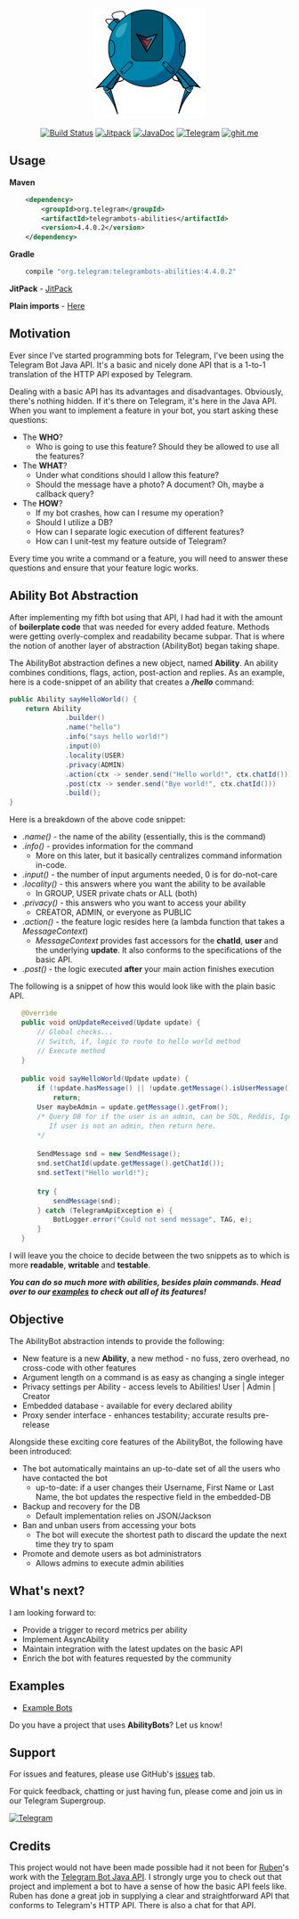 <div align="center">
  <img src="https://github.com/addo37/AbilityBots/blob/gh-pages/images/API%20BOT-03.png?raw=true" alt="abilitybots" width="200" height="200"/>

[![Build Status](https://travis-ci.org/rubenlagus/TelegramBots.svg?branch=master)](https://travis-ci.org/rubenlagus/TelegramBots)
[![Jitpack](https://jitpack.io/v/rubenlagus/TelegramBots.svg)](https://jitpack.io/#rubenlagus/TelegramBots)
[![JavaDoc](http://svgur.com/i/1Ex.svg)](https://addo37.github.io/AbilityBots/)
[![Telegram](http://trellobot.doomdns.org/telegrambadge.svg)](https://telegram.me/JavaBotsApi)
[![ghit.me](https://ghit.me/badge.svg?repo=rubenlagus/TelegramBots)](https://ghit.me/repo/rubenlagus/TelegramBots)

</div>

Usage
-----

**Maven**

```xml
    <dependency>
        <groupId>org.telegram</groupId>
        <artifactId>telegrambots-abilities</artifactId>
        <version>4.4.0.2</version>
    </dependency>
```

**Gradle**

```gradle
    compile "org.telegram:telegrambots-abilities:4.4.0.2"
```

**JitPack** - [JitPack](https://jitpack.io/#rubenlagus/TelegramBots/v4.4.0.2)

**Plain imports** - [Here](https://github.com/rubenlagus/TelegramBots/releases/tag/v4.4.0.2)

Motivation
----------
Ever since I've started programming bots for Telegram, I've been using the Telegram Bot Java API. It's a basic and nicely done API that is a 1-to-1 translation of the HTTP API exposed by Telegram.

Dealing with a basic API has its advantages and disadvantages. Obviously, there's nothing hidden. If it's there on Telegram, it's here in the Java API.
When you want to implement a feature in your bot, you start asking these questions:

* The **WHO**?
    * Who is going to use this feature? Should they be allowed to use all the features?
* The **WHAT**?
    * Under what conditions should I allow this feature?
    * Should the message have a photo? A document? Oh, maybe a callback query?
* The **HOW**?
    * If my bot crashes, how can I resume my operation?
    * Should I utilize a DB?
    * How can I separate logic execution of different features?
    * How can I unit-test my feature outside of Telegram?

Every time you write a command or a feature, you will need to answer these questions and ensure that your feature logic works.

Ability Bot Abstraction
-----------------------
After implementing my fifth bot using that API, I had had it with the amount of **boilerplate code** that was needed for every added feature. Methods were getting overly-complex and readability became subpar.
That is where the notion of another layer of abstraction (AbilityBot) began taking shape.

The AbilityBot abstraction defines a new object, named **Ability**. An ability combines conditions, flags, action, post-action and replies.
As an example, here is a code-snippet of an ability that creates a ***/hello*** command:

```java
public Ability sayHelloWorld() {
    return Ability
              .builder()
              .name("hello")
              .info("says hello world!")
              .input(0)
              .locality(USER)
              .privacy(ADMIN)
              .action(ctx -> sender.send("Hello world!", ctx.chatId()))
              .post(ctx -> sender.send("Bye world!", ctx.chatId()))
              .build();
}
```
Here is a breakdown of the above code snippet:
* *.name()* - the name of the ability (essentially, this is the command)
* *.info()* - provides information for the command
    * More on this later, but it basically centralizes command information in-code.
* *.input()* - the number of input arguments needed, 0 is for do-not-care
* *.locality()* - this answers where you want the ability to be available
    * In GROUP, USER private chats or ALL (both)
* *.privacy()* - this answers who you want to access your ability
    * CREATOR, ADMIN, or everyone as PUBLIC
* *.action()* - the feature logic resides here (a lambda function that takes a *MessageContext*)
    * *MessageContext* provides fast accessors for the **chatId**, **user** and the underlying **update**. It also conforms to the specifications of the basic API.
* *.post()* - the logic executed **after** your main action finishes execution

The following is a snippet of how this would look like with the plain basic API.

```java
   @Override
   public void onUpdateReceived(Update update) {
       // Global checks...
       // Switch, if, logic to route to hello world method
       // Execute method
   }

   public void sayHelloWorld(Update update) {
       if (!update.hasMessage() || !update.getMessage().isUserMessage() || !update.getMessage().hasText() || update.getMessage.getText().isEmpty())
           return;
       User maybeAdmin = update.getMessage().getFrom();
       /* Query DB for if the user is an admin, can be SQL, Reddis, Ignite, etc...
          If user is not an admin, then return here.
       */

       SendMessage snd = new SendMessage();
       snd.setChatId(update.getMessage().getChatId());
       snd.setText("Hello world!");

       try {
           sendMessage(snd);
       } catch (TelegramApiException e) {
           BotLogger.error("Could not send message", TAG, e);
       }
   }
```

I will leave you the choice to decide between the two snippets as to which is more **readable**, **writable** and **testable**.

***You can do so much more with abilities, besides plain commands. Head over to our [examples](#examples) to check out all of its features!***

Objective
---------
The AbilityBot abstraction intends to provide the following:
* New feature is a new **Ability**, a new method - no fuss, zero overhead, no cross-code with other features
* Argument length on a command is as easy as changing a single integer
* Privacy settings per Ability - access levels to Abilities! User | Admin | Creator
* Embedded database - available for every declared ability
* Proxy sender interface - enhances testability; accurate results pre-release

Alongside these exciting core features of the AbilityBot, the following have been introduced:
* The bot automatically maintains an up-to-date set of all the users who have contacted the bot
    * up-to-date: if a user changes their Username, First Name or Last Name, the bot updates the respective field in the embedded-DB
* Backup and recovery for the DB
    * Default implementation relies on JSON/Jackson
* Ban and unban users from accessing your bots
    * The bot will execute the shortest path to discard the update the next time they try to spam
* Promote and demote users as bot administrators
    * Allows admins to execute admin abilities

What's next?
------------
I am looking forward to:
* Provide a trigger to record metrics per ability
* Implement AsyncAbility
* Maintain integration with the latest updates on the basic API
* Enrich the bot with features requested by the community

Examples
-------------------
* [Example Bots](https://github.com/addo37/ExampleBots)

Do you have a project that uses **AbilityBots**? Let us know!

Support
-------
For issues and features, please use GitHub's [issues](https://github.com/rubenlagus/TelegramBots/issues) tab.

For quick feedback, chatting or just having fun, please come and join us in our Telegram Supergroup.

[![Telegram](http://trellobot.doomdns.org/telegrambadge.svg)](https://telegram.me/JavaBotsApi)

Credits
-------
This project would not have been made possible had it not been for [Ruben](https://github.com/rubenlagus)'s work with the [Telegram Bot Java API](https://github.com/rubenlagus/TelegramBots).
I strongly urge you to check out that project and implement a bot to have a sense of how the basic API feels like.
Ruben has done a great job in supplying a clear and straightforward API that conforms to Telegram's HTTP API.
There is also a chat for that API.